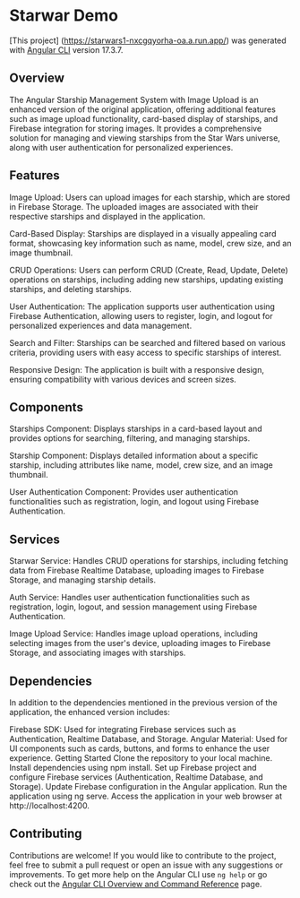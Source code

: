 # Starwar Demo

[This project] (https://starwars1-nxcgqyorha-oa.a.run.app/) was generated with [Angular CLI](https://github.com/angular/angular-cli) version 17.3.7.

## Overview
The Angular Starship Management System with Image Upload is an enhanced version of the original application, offering additional features such as image upload functionality, card-based display of starships, and Firebase integration for storing images. It provides a comprehensive solution for managing and viewing starships from the Star Wars universe, along with user authentication for personalized experiences.

## Features
Image Upload: Users can upload images for each starship, which are stored in Firebase Storage. The uploaded images are associated with their respective starships and displayed in the application.

Card-Based Display: Starships are displayed in a visually appealing card format, showcasing key information such as name, model, crew size, and an image thumbnail.

CRUD Operations: Users can perform CRUD (Create, Read, Update, Delete) operations on starships, including adding new starships, updating existing starships, and deleting starships.

User Authentication: The application supports user authentication using Firebase Authentication, allowing users to register, login, and logout for personalized experiences and data management.

Search and Filter: Starships can be searched and filtered based on various criteria, providing users with easy access to specific starships of interest.

Responsive Design: The application is built with a responsive design, ensuring compatibility with various devices and screen sizes.

## Components
Starships Component: Displays starships in a card-based layout and provides options for searching, filtering, and managing starships.

Starship Component: Displays detailed information about a specific starship, including attributes like name, model, crew size, and an image thumbnail.

User Authentication Component: Provides user authentication functionalities such as registration, login, and logout using Firebase Authentication.

## Services
Starwar Service: Handles CRUD operations for starships, including fetching data from Firebase Realtime Database, uploading images to Firebase Storage, and managing starship details.

Auth Service: Handles user authentication functionalities such as registration, login, logout, and session management using Firebase Authentication.

Image Upload Service: Handles image upload operations, including selecting images from the user's device, uploading images to Firebase Storage, and associating images with starships.

## Dependencies
In addition to the dependencies mentioned in the previous version of the application, the enhanced version includes:

Firebase SDK: Used for integrating Firebase services such as Authentication, Realtime Database, and Storage.
Angular Material: Used for UI components such as cards, buttons, and forms to enhance the user experience.
Getting Started
Clone the repository to your local machine.
Install dependencies using npm install.
Set up Firebase project and configure Firebase services (Authentication, Realtime Database, and Storage).
Update Firebase configuration in the Angular application.
Run the application using ng serve.
Access the application in your web browser at http://localhost:4200.


## Contributing
Contributions are welcome! If you would like to contribute to the project, feel free to submit a pull request or open an issue with any suggestions or improvements.
To get more help on the Angular CLI use `ng help` or go check out the [Angular CLI Overview and Command Reference](https://angular.io/cli) page.
